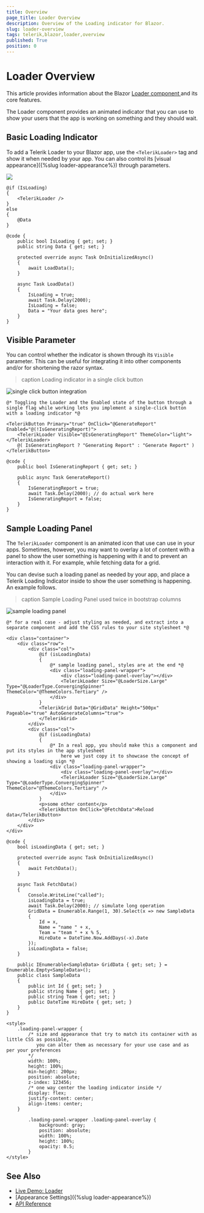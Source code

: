 ```yaml
---
title: Overview
page_title: Loader Overview
description: Overview of the Loading indicator for Blazor.
slug: loader-overview
tags: telerik,blazor,loader,overview
published: True
position: 0
---
```


# Loader Overview

This article provides information about the Blazor <a href = "https://www.telerik.com/blazor-ui/loader" target="_blank"> Loader component </a> and its core features.

The Loader component provides an animated indicator that you can use to show your users that the app is working on something and they should wait.

## Basic Loading Indicator

To add a Telerik Loader to your Blazor app, use the `<TelerikLoader>` tag and show it when needed by your app. You can also control its [visual appearance]({%slug loader-appearance%}) through parameters.

![](images/loader-overview.gif)

````CSHTML
@if (IsLoading)
{
    <TelerikLoader />
}
else
{
    @Data
}

@code {
    public bool IsLoading { get; set; }
    public string Data { get; set; }

    protected override async Task OnInitializedAsync()
    {
        await LoadData();
    }

    async Task LoadData()
    {
        IsLoading = true;
        await Task.Delay(2000);
        IsLoading = false;
        Data = "Your data goes here";
    }
}
````

## Visible Parameter

You can control whether the indicator is shown through its `Visible` parameter. This can be useful for integrating it into other components and/or for shortening the razor syntax.

>caption Loading indicator in a single click button

![single click button integration](images/loader-visible-parameter-integration.gif)

````CSHTML
@* Toggling the Loader and the Enabled state of the button through a single flag while working lets you implement a single-click button with a loading indicator *@

<TelerikButton Primary="true" OnClick="@GenerateReport" Enabled="@(!IsGeneratingReport)">
    <TelerikLoader Visible="@IsGeneratingReport" ThemeColor="light"></TelerikLoader>
    @( IsGeneratingReport ? "Generating Report" : "Generate Report" )
</TelerikButton>

@code {
    public bool IsGeneratingReport { get; set; }

    public async Task GenerateReport()
    {
        IsGeneratingReport = true;
        await Task.Delay(2000); // do actual work here
        IsGeneratingReport = false;
    }
}
````

## Sample Loading Panel

The `TelerikLoader` component is an animated icon that use can use in your apps. Sometimes, however, you may want to overlay a lot of content with a panel to show the user something is happening with it and to prevent an interaction with it. For example, while fetching data for a grid.

You can devise such a loading panel as needed by your app, and place a Telerik Loading Indicator inside to show the user something is happening. An example follows.

>caption Sample Loading Panel used twice in bootstrap columns

![sample loading panel](images/loading-panel-sample.gif)

````CSHTML
@* for a real case - adjust styling as needed, and extract into a separate component and add the CSS rules to your site stylesheet *@

<div class="container">
    <div class="row">
        <div class="col">
            @if (isLoadingData)
            {
                @* sample loading panel, styles are at the end *@
                <div class="loading-panel-wrapper">
                    <div class="loading-panel-overlay"></div>
                    <TelerikLoader Size="@LoaderSize.Large" Type="@LoaderType.ConvergingSpinner" ThemeColor="@ThemeColors.Tertiary" />
                </div>
            }
            <TelerikGrid Data="@GridData" Height="500px" Pageable="true" AutoGenerateColumns="true">
            </TelerikGrid>
        </div>
        <div class="col">
            @if (isLoadingData)
            {
                @* In a real app, you should make this a component and put its styles in the app stylesheet
                    here we just copy it to showcase the concept of showing a loading sign *@
                <div class="loading-panel-wrapper">
                    <div class="loading-panel-overlay"></div>
                    <TelerikLoader Size="@LoaderSize.Large" Type="@LoaderType.ConvergingSpinner" ThemeColor="@ThemeColors.Tertiary" />
                </div>
            }
            <p>some other content</p>
            <TelerikButton OnClick="@FetchData">Reload data</TelerikButton>
        </div>
    </div>
</div>

@code {
    bool isLoadingData { get; set; }

    protected override async Task OnInitializedAsync()
    {
        await FetchData();
    }

    async Task FetchData()
    {
        Console.WriteLine("called");
        isLoadingData = true;
        await Task.Delay(2000); // simulate long operation
        GridData = Enumerable.Range(1, 30).Select(x => new SampleData
        {
            Id = x,
            Name = "name " + x,
            Team = "team " + x % 5,
            HireDate = DateTime.Now.AddDays(-x).Date
        });
        isLoadingData = false;
    }

    public IEnumerable<SampleData> GridData { get; set; } = Enumerable.Empty<SampleData>();
    public class SampleData
    {
        public int Id { get; set; }
        public string Name { get; set; }
        public string Team { get; set; }
        public DateTime HireDate { get; set; }
    }
}

<style>
    .loading-panel-wrapper {
        /* size and appearance that try to match its container with as little CSS as possible,
           you can alter them as necessary for your use case and as per your preferences 
        */
        width: 100%;
        height: 100%;
        min-height: 200px;
        position: absolute;
        z-index: 123456;
        /* one way center the loading indicator inside */
        display: flex;
        justify-content: center;
        align-items: center;
    }

        .loading-panel-wrapper .loading-panel-overlay {
            background: gray;
            position: absolute;
            width: 100%;
            height: 100%;
            opacity: 0.5;
        }
</style>
````

## See Also

  * [Live Demo: Loader](https://demos.telerik.com/blazor-ui/loader/overview)
  * [Appearance Settings]({%slug loader-appearance%})
  * [API Reference](https://docs.telerik.com/blazor-ui/api/Telerik.Blazor.Components.TelerikLoader)
   
